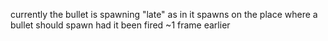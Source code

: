 currently the bullet is spawning "late" as in it spawns on the place where a bullet should spawn had it been fired ~1 frame earlier